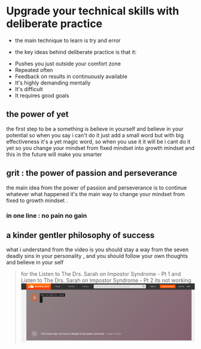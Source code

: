 # Upgrade your technical skills with deliberate practice

 * the main technique to learn is try and error 

- the key ideas behind deliberate practice is that it:

* Pushes you just outside your comfort zone
* Repeated often
* Feedback on results in continuously available
* It's highly demanding mentally
* It's difficult
* It requires good goals

## the power of yet 


the first step to be a something is believe in yourself and believe in your potential so when you say i can't do it just add a small word but with big effectiveness it's a yet magic word, so when you use it it will be i cant do it yet so you change your mindset from fixed mindset into growth mindset and this in the future will make you smarter

## grit : the power of passion and perseverance

the main idea from the power of passion and perseverance is to continue whatever what happened it's the main way to change your mindset from fixed to growth mindset .

### in one line : no pain no gain


## a kinder gentler philosophy of success

what i understand from the video is you should stay a way from the seven deadly sins in your personality , and you should follow your own thoughts and believe in your self







> for the Listen to The Drs. Sarah on Impostor Syndrome - Pt 1 and Listen to The Drs. Sarah on Impostor Syndrome - Pt 2 its not working 
 ![](img/mindset.PNG)



